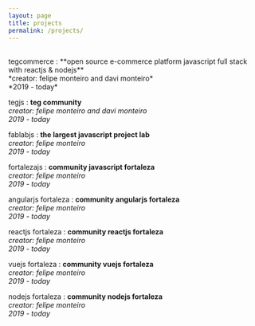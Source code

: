 ```yaml
---
layout: page
title: projects
permalink: /projects/
---
```

<br>
tegcommerce
:   **open source e-commerce platform javascript full stack with reactjs & nodejs**<br>
    *creator: felipe monteiro and davi monteiro*<br>
    *2019 - today*

tegjs
:   **teg community**<br>
    *creator: felipe monteiro and davi monteiro*<br>
    *2019 - today*

fablabjs
:   **the largest javascript project lab**<br>
    *creator: felipe monteiro*<br>
    *2019 - today*

fortalezajs
:   **community javascript fortaleza**<br>
    *creator: felipe monteiro*<br>
    *2019 - today*

angularjs fortaleza
:   **community angularjs fortaleza**<br>
    *creator: felipe monteiro*<br>
    *2019 - today*

reactjs fortaleza
:   **community reactjs fortaleza**<br>
    *creator: felipe monteiro*<br>
    *2019 - today*

vuejs fortaleza
:   **community vuejs fortaleza**<br>
    *creator: felipe monteiro*<br>
    *2019 - today*

nodejs fortaleza
:   **community nodejs fortaleza**<br>
    *creator: felipe monteiro*<br>
    *2019 - today*